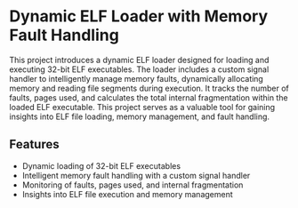 # Dynamic ELF Loader with Memory Fault Handling

This project introduces a dynamic ELF loader designed for loading and executing 32-bit ELF executables. The loader includes a custom signal handler to intelligently manage memory faults, dynamically allocating memory and reading file segments during execution. It tracks the number of faults, pages used, and calculates the total internal fragmentation within the loaded ELF executable. This project serves as a valuable tool for gaining insights into ELF file loading, memory management, and fault handling.

## Features

- Dynamic loading of 32-bit ELF executables
- Intelligent memory fault handling with a custom signal handler
- Monitoring of faults, pages used, and internal fragmentation
- Insights into ELF file execution and memory management
